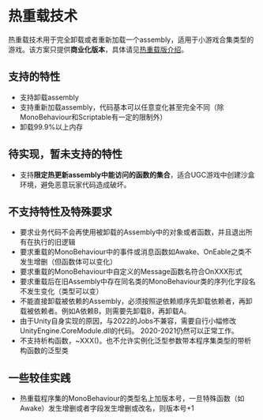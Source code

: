 # 热重载技术

热重载技术用于完全卸载或者重新加载一个assembly，适用于小游戏合集类型的游戏。该方案只提供**商业化版本**，具体请见[热重载版介绍](./intro.md)。

## 支持的特性

- 支持卸载assembly
- 支持重新加载assembly，代码基本可以任意变化甚至完全不同（除MonoBehaviour和Scriptable有一定的限制外）
- 卸载99.9%以上内存


## 待实现，暂未支持的特性

- 支持**限定热更新assembly中能访问的函数的集合**，适合UGC游戏中创建沙盒环境，避免恶意玩家代码造成破坏。

## 不支持特性及特殊要求

- 要求业务代码不会再使用被卸载的Assembly中的对象或者函数，并且退出所有在执行的旧逻辑
- 要求重载的MonoBehaviour中的事件或消息函数如Awake、OnEable之类不发生增删（但函数体可以变化）
- 要求重载的MonoBehaviour中自定义的Message函数名符合OnXXX形式
- 要求重载后在旧Assembly中存在同名类的MonoBehaviour类的序列化字段名不发生变化（类型可以变）
- 不能直接卸载被依赖的Assembly，必须按照逆依赖顺序先卸载依赖者，再卸载被依赖者。例如A依赖B，则需要先卸载B，再卸载A。
- 由于Unity自身实现的原因，与2022的Jobs不兼容，需要自行小幅修改UnityEngine.CoreModule.dll的代码。 2020-2021仍然可以正常工作。
- 不支持析构函数，~XXX()。也不允许实例化泛型参数带本程序集类型的带析构函数的泛型类

## 一些较佳实践

- 热重载程序集的MonoBehaviour的类型名上加版本号，一旦特殊函数（如Awake）发生增删或者字段发生增删或改名，则版本号+1




